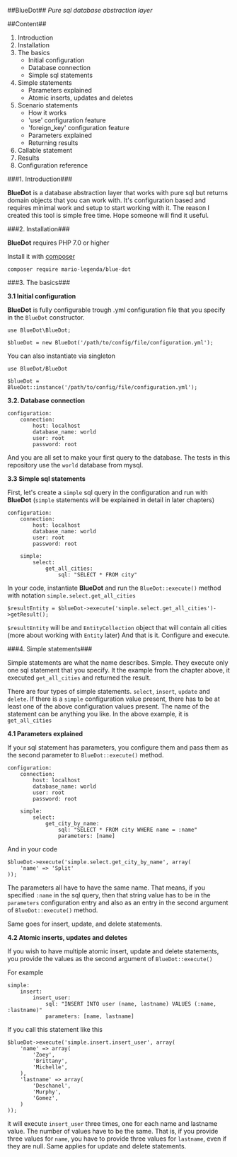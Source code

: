 ##BlueDot##
*Pure sql database abstraction layer*

##Content##

1. Introduction
2. Installation
3. The basics
    * Initial configuration
    * Database connection
    * Simple sql statements
4. Simple statements
    * Parameters explained
    * Atomic inserts, updates and deletes
5. Scenario statements
    * How it works
    * 'use' configuration feature
    * 'foreign_key' configuration feature
    * Parameters explained
    * Returning results
6. Callable statement
7. Results
8. Configuration reference

###1. Introduction###

**BlueDot** is a database abstraction layer that works with pure sql but returns domain objects that you can work with. It's configuration based and requires minimal work and setup to start working with it. The reason I created this tool is simple free time. Hope someone will find it useful.

###2. Installation###

**BlueDot** requires PHP 7.0 or higher

Install it with [composer](https://getcomposer.org/)

    composer require mario-legenda/blue-dot
    
###3. The basics###

**3.1 Initial configuration**

**BlueDot** is fully configurable trough .yml configuration file that you specify in the ```BlueDot``` constructor. 

    use BlueDot\BlueDot;
    
    $blueDot = new BlueDot('/path/to/config/file/configuration.yml');
    
You can also instantiate via singleton

    use BlueDot/BlueDot
    
    $blueDot = BlueDot::instance('/path/to/config/file/configuration.yml');
    
**3.2. Database connection**

    configuration:
        connection:
            host: localhost
            database_name: world
            user: root
            password: root
            
And you are all set to make your first query to the database. The tests in this repository use the ```world``` database from mysql.

**3.3 Simple sql statements**

First, let's create a ```simple``` sql query in the configuration and run with **BlueDot** (```simple``` statements will be explained in detail in later chapters)

    configuration:
        connection:
            host: localhost
            database_name: world
            user: root
            password: root
            
        simple:
            select:
                get_all_cities:
                    sql: "SELECT * FROM city"
                
In your code, instantiate **BlueDot** and run the ```BlueDot::execute()``` method with notation ```simple.select.get_all_cities```

    $resultEntity = $blueDot->execute('simple.select.get_all_cities')->getResult();
    
```$resultEntity``` will be and ```EntityCollection``` object that will contain all cities (more about working with ```Entity``` later)
And that is it. Configure and execute.

###4. Simple statements###

Simple statements are what the name describes. Simple. They execute only one sql statement that you specify. It the example from
the chapter above, it executed ```get_all_cities``` and returned the result.

There are four types of simple statements. ```select```, ```insert```, ```update``` and ```delete```. If there is a ```simple```
configuration value present, there has to be at least one of the above configuration values present. The name of the statement can
be anything you like. In the above example, it is ```get_all_cities```

**4.1 Parameters explained**

If your sql statement has parameters, you configure them and pass them as the second parameter to ```BlueDot::execute()``` method.

    configuration:
        connection:
            host: localhost
            database_name: world
            user: root
            password: root
            
        simple:
            select:
                get_city_by_name:
                    sql: "SELECT * FROM city WHERE name = :name"
                    parameters: [name]
                    
And in your code

    $blueDot->execute('simple.select.get_city_by_name', array(
        'name' => 'Split'
    ));
                  
The parameters all have to have the same name. That means, if you specified ```:name``` in the sql query, then that string value
has to be in the ```parameters``` configuration entry and also as an entry in the second argument of ```BlueDot::execute()```
method.

Same goes for insert, update, and delete statements. 

**4.2 Atomic inserts, updates and deletes**

If you wish to have multiple atomic insert, update and delete statements, you provide the values as the second argument of
```BlueDot::execute()```

For example

    simple:
        insert:
            insert_user:
                sql: "INSERT INTO user (name, lastname) VALUES (:name, :lastname)"
                parameters: [name, lastname]
                
If you call this statement like this

    $blueDot->execute('simple.insert.insert_user', array(
        'name' => array(
            'Zoey',
            'Brittany',
            'Michelle',
        ),
        'lastname' => array(
            'Deschanel',
            'Murphy',
            'Gomez',
        )
    ));
    
it will execute ```insert_user``` three times, one for each name and lastname value. The number of values have to be the same. That is,
if you provide three values for ```name```, you have to provide three values for ```lastname```, even if they are null. Same applies
for update and delete statements.

















